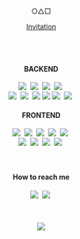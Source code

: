 
<br/>

<p align="center"> ○△□ </p>
<p align="center"> 
<a target="_blank" href="https://kyeongsun.com/"> Invitation </a> 
</p>
  
<br/><br/>

<h4 align="center"> BACKEND </h4>
 
<p align="center">
  <img src="https://img.shields.io/badge/Java-e75253?style=flat-square&logo=Java&logoColor=white"/></a>&nbsp 
  <img src="https://img.shields.io/badge/Javascript-ffb13b?style=flat-square&logo=javascript&logoColor=white"/></a>&nbsp
  <img src="https://img.shields.io/badge/typescript-1572b6?style=flat-square&logo=typescript&logoColor=white"/></a>&nbsp
  <img src="https://img.shields.io/badge/C++-00599C?style=flat-square&logo=C%2B%2B&logoColor=white"/></a>&nbsp 
  <br>
  <img src="https://img.shields.io/badge/Spring-6D8B33F?style=flat-square&logo=Spring&logoColor=white"/>&nbsp 
  <img src="https://img.shields.io/badge/Node.js-339933?style=flat-square&logo=Node.js&logoColor=white"/>&nbsp
  <img src="https://img.shields.io/badge/MySQL-4479A1?style=flat-square&logo=MySQL&logoColor=white"/>
  <img src="https://img.shields.io/badge/MongoDB-3fa037?style=flat-square&logo=MongoDB&logoColor=white"/>
  <img src="https://img.shields.io/badge/aws-333664?style=flat-square&logo=amazon-aws&logoColor=white"/></a>&nbsp 
  <img src="https://img.shields.io/badge/NGINX-009639?style=flat-square&logo=NGINX&logoColor=white"/></a>&nbsp;
</p>

<h4 align="center"> FRONTEND </h4>
<p align="center">
  <img src="https://img.shields.io/badge/HTML-dd4b25?style=flat-square&logo=html5&logoColor=white"/></a>&nbsp 
  <img src="https://img.shields.io/badge/css-1572B6?style=flat-square&logo=css3&logoColor=white"/></a>&nbsp 
  <img src="https://img.shields.io/badge/sass-cd6799?style=flat-square&logo=sass&logoColor=white"/></a>&nbsp 
  <img src="https://img.shields.io/badge/jquery-grey?style=flat-square&logo=jquery&logoColor=white"/></a>&nbsp 
  <img src="https://img.shields.io/badge/Styled-DB7093?style=flat-square&logo=styled-components&logoColor=white"/></a>&nbsp 
  <br>
  <img src="https://img.shields.io/badge/Next.js-000000?style=flat-square&logo=Next.js&logoColor=white"/>&nbsp
  <img src="https://img.shields.io/badge/React-61DBFB?style=flat-square&logo=React&logoColor=white"/></a>&nbsp 
  <img src="https://img.shields.io/badge/Gatsby-663399?style=flat-square&logo=Gatsby&logoColor=white"/></a>&nbsp 
  <img src="https://img.shields.io/badge/GraphQL-E10098?style=flat-square&logo=GraphQL&logoColor=white"/></a>&nbsp 
</p>

<!--

<h4 align="center"> DATA SCIENCE </h4>
<p align="center">
  <img src="https://img.shields.io/badge/scikit learn-orange?style=flat-square&logo=scikit-learn&logoColor=white"/></a>&nbsp 
  <img src="https://img.shields.io/badge/numpy-4DABCF?style=flat-square&logo=numpy&logoColor=white"/></a>&nbsp 
  <img src="https://img.shields.io/badge/pandas-150458?style=flat-square&logo=pandas&logoColor=white"/></a>&nbsp 
  <img src="https://img.shields.io/badge/opencv-red?style=flat-square&logo=opencv&logoColor=white"/></a>&nbsp 
</p>

-->
<br/>

<h4 align="center"> How to reach me </h4>
<p align="center">
  <a href="https://gngsn.tistory.com/"><img src="http://img.shields.io/badge/-Tech%20blog-black?style=flat-square&logo=tistory&link=https://gngsn.tistory.com/" /></a>&nbsp 
  <a href="mailto:rudtjs4540@gmail.com"><img src="https://img.shields.io/badge/Gmail-d14836?style=flat-square&logo=Gmail&logoColor=white&link=mailto:rudtjs4540@gmail.com" /></a>&nbsp 
</p>
<br/>

<p align="center">
  <a href="https://hits.seeyoufarm.com"><img src="https://hits.seeyoufarm.com/api/count/incr/badge.svg?url=https%3A%2F%2Fgithub.com%2Fgngsn&count_bg=%23ED6DA3&title_bg=%2386757E&icon=github.svg&icon_color=%23E1DEDE&title=hits&edge_flat=false"/></a>
</p>

<br/><br/>

<!--
**gngsn/gngsn** is a ✨ _special_ ✨ repository because its `README.md` (this file) appears on your GitHub profile.
#### 🌖 My Portfolio! > <a target="_blank" href="https://kyeongsun.com/"> PORTFOLIO </a> 
[![gngsn's GitHub stats](https://github-readme-stats.vercel.app/api?username=gngsn)](https://github.com/gngsn/github-readme-stats)
## Hello <img src="https://github.com/dl0312/dl0312/blob/master/hi.gif?raw=true" width="25px"> 

<h3> What I Learn </h3>
Here are some ideas to get you started:

#### 🔭 I’m currently working on  [SOPT](http://sopt.org/wp/)
- 🌱 I’m currently learning ...
- 👯 I’m looking to collaborate on ...
- 🤔 I’m looking for help with ...
- 💬 Ask me about ...
- 
- 😄 Pronouns: ...
- ⚡ Fun fact: ...
[![Linkedin Badge](https://img.shields.io/badge/-LinkedIn-blue?style=flat-square&logo=Linkedin&logoColor=white&link=https://www.linkedin.com/in/kyeongsun-park-4b95961b2/)](https://www.linkedin.com/in/kyeongsun-park-4b95961b2/)
[![Instagram Badge](https://img.shields.io/badge/Instgram-E4405F?style=flat-square&logo=instagram&logoColor=white&link=https://www.instagram.com/pppppppppark/)](https://www.instagram.com/pppppppppark/)
  [![Facebook Badge](https://img.shields.io/badge/facebook-1877f2?style=flat-square&logo=facebook&logoColor=white&link=https://www.facebook.com/rudtjs4540)](https://www.facebook.com/rudtjs4540)
-->

